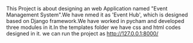 
This Project is about designing an web Application named "Event Management System".We have nmed it as 'Event Hub', which is designed based on Django framework.We have worked in pycham and developed three modules in it.In the templates folder we have css and html codes designed in it.
we can run the project as
http://127.0.0.1:8000/



